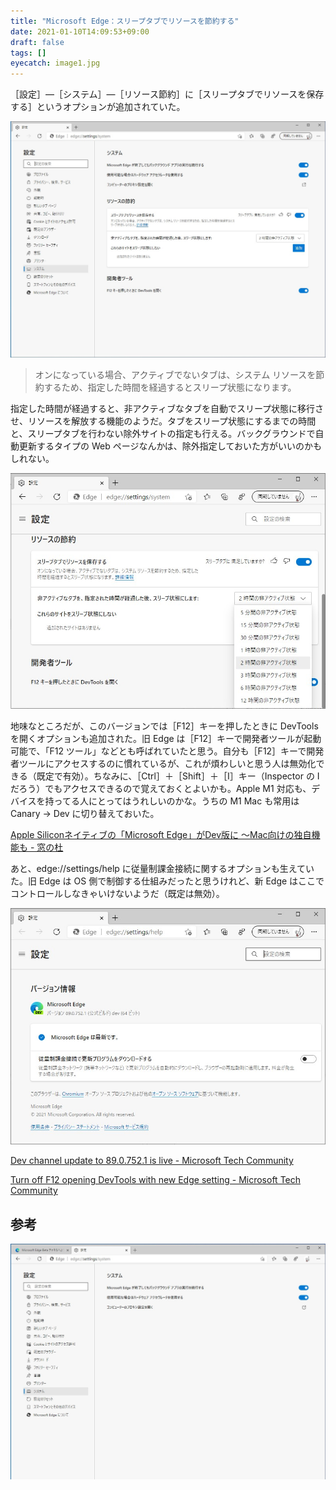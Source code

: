 ```yaml
---
title: "Microsoft Edge：スリープタブでリソースを節約する"
date: 2021-01-10T14:09:53+09:00
draft: false
tags: []
eyecatch: image1.jpg
---
```


［設定］―［システム］―［リソース節約］に［スリープタブでリソースを保存する］というオプションが追加されていた。

![Microsoft Edge バージョン 89.0.752.1 (公式ビルド) dev (64 ビット)](image1.jpg)

>   オンになっている場合、アクティブでないタブは、システム リソースを節約するため、指定した時間を経過するとスリープ状態になります。

指定した時間が経過すると、非アクティブなタブを自動でスリープ状態に移行させ、リソースを解放する機能のようだ。タブをスリープ状態にするまでの時間と、スリープタブを行わない除外サイトの指定も行える。バックグラウンドで自動更新するタイプの Web ページなんかは、除外指定しておいた方がいいのかもしれない。

![Microsoft Edge バージョン 89.0.752.1 (公式ビルド) dev (64 ビット)](image4.jpg)

地味なところだが、このバージョンでは［F12］キーを押したときに DevTools を開くオプションも追加された。旧 Edge は［F12］キーで開発者ツールが起動可能で、「F12 ツール」などとも呼ばれていたと思う。自分も［F12］キーで開発者ツールにアクセスするのに慣れているが、これが煩わしいと思う人は無効化できる（既定で有効）。ちなみに、［Ctrl］＋［Shift］＋［I］キー（Inspector の I だろう）でもアクセスできるので覚えておくとよいかも。Apple M1 対応も、デバイスを持ってる人にとってはうれしいのかな。うちの M1 Mac も常用は Canary → Dev に切り替えておいた。

[Apple Siliconネイティブの「Microsoft Edge」がDev版に ～Mac向けの独自機能も - 窓の杜](https://forest.watch.impress.co.jp/docs/news/1298889.html#embed)

あと、edge://settings/help に従量制課金接続に関するオプションも生えていた。旧 Edge は OS 側で制御する仕組みだったと思うけれど、新 Edge はここでコントロールしなきゃいけないようだ（既定は無効）。

![Microsoft Edge バージョン 89.0.752.1 (公式ビルド) dev (64 ビット)](image3.jpg)

[Dev channel update to 89.0.752.1 is live - Microsoft Tech Community](https://techcommunity.microsoft.com/t5/discussions/dev-channel-update-to-89-0-752-1-is-live/m-p/2037953#embed)

[Turn off F12 opening DevTools with new Edge setting - Microsoft Tech Community](https://techcommunity.microsoft.com/t5/articles/turn-off-f12-opening-devtools-with-new-edge-setting/m-p/2034433#embed)

## 参考

![Microsoft Edge バージョン 88.0.705.29 (公式ビルド) beta (64 ビット)](image2.jpg)